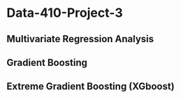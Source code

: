 # Data-410-Project-3

## Multivariate Regression Analysis 


## Gradient Boosting


## Extreme Gradient Boosting (XGboost)

